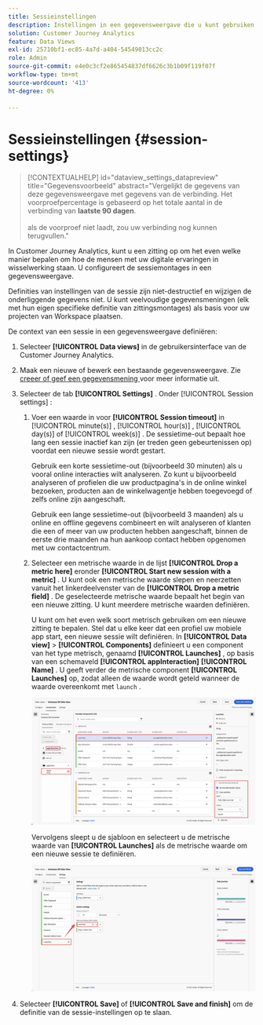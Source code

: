 ```yaml
---
title: Sessieinstellingen
description: Instellingen in een gegevensweergave die u kunt gebruiken om de duur van een sessie te definiëren en de trigger voor het starten van een nieuwe sessie
solution: Customer Journey Analytics
feature: Data Views
exl-id: 25710bf1-ec85-4a7d-a404-54549013cc2c
role: Admin
source-git-commit: e4e0c3cf2e865454837df6626c3b1b09f119f07f
workflow-type: tm+mt
source-wordcount: '413'
ht-degree: 0%

---
```


# Sessieinstellingen {#session-settings}

<!-- markdownlint-disable MD034 -->

>[!CONTEXTUALHELP]
>id="dataview_settings_datapreview"
>title="Gegevensvoorbeeld"
>abstract="Vergelijkt de gegevens van deze gegevensweergave met gegevens van de verbinding. Het voorproefpercentage is gebaseerd op het totale aantal in de verbinding van **laatste 90 dagen**.<br><br/> als de voorproef niet laadt, zou uw verbinding nog kunnen terugvullen."

<!-- markdownlint-enable MD034 -->

<!-- markdownlint-enable MD034 -->


In Customer Journey Analytics, kunt u een zitting op om het even welke manier bepalen om hoe de mensen met uw digitale ervaringen in wisselwerking staan. U configureert de sessiemontages in een gegevensweergave.

Definities van instellingen van de sessie zijn niet-destructief en wijzigen de onderliggende gegevens niet. U kunt veelvoudige gegevensmeningen (elk met hun eigen specifieke definitie van zittingsmontages) als basis voor uw projecten van Workspace plaatsen.

De context van een sessie in een gegevensweergave definiëren:

1. Selecteer **[!UICONTROL Data views]** in de gebruikersinterface van de Customer Journey Analytics.

2. Maak een nieuwe of bewerk een bestaande gegevensweergave. Zie [ creeer of geef een gegevensmening ](create-dataview.md) voor meer informatie uit.

3. Selecteer de tab **[!UICONTROL Settings]** . Onder [!UICONTROL Session settings] :

   1. Voer een waarde in voor **[!UICONTROL Session timeout]** in [!UICONTROL minute(s)] , [!UICONTROL hour(s)] , [!UICONTROL day(s)] of [!UICONTROL week(s)] . De sessietime-out bepaalt hoe lang een sessie inactief kan zijn (er treden geen gebeurtenissen op) voordat een nieuwe sessie wordt gestart.

      Gebruik een korte sessietime-out (bijvoorbeeld 30 minuten) als u vooral online interacties wilt analyseren. Zo kunt u bijvoorbeeld analyseren of profielen die uw productpagina&#39;s in de online winkel bezoeken, producten aan de winkelwagentje hebben toegevoegd of zelfs online zijn aangeschaft.

      Gebruik een lange sessietime-out (bijvoorbeeld 3 maanden) als u online en offline gegevens combineert en wilt analyseren of klanten die een of meer van uw producten hebben aangeschaft, binnen de eerste drie maanden na hun aankoop contact hebben opgenomen met uw contactcentrum.


   2. Selecteer een metrische waarde in de lijst **[!UICONTROL Drop a metric here]** eronder **[!UICONTROL Start new session with a metric]** . U kunt ook een metrische waarde slepen en neerzetten vanuit het linkerdeelvenster van de **[!UICONTROL Drop a metric field]** . De geselecteerde metrische waarde bepaalt het begin van een nieuwe zitting. U kunt meerdere metrische waarden definiëren.

      U kunt om het even welk soort metrisch gebruiken om een nieuwe zitting te bepalen. Stel dat u elke keer dat een profiel uw mobiele app start, een nieuwe sessie wilt definiëren. In **[!UICONTROL Data view]** > **[!UICONTROL Components]** definieert u een component van het type metrisch, genaamd **[!UICONTROL Launches]** , op basis van een schemaveld **[!UICONTROL appInteraction]** **[!UICONTROL Name]** . U geeft verder de metrische component **[!UICONTROL Launches]** op, zodat alleen de waarde wordt geteld wanneer de waarde overeenkomt met `launch` .

      ![ de Metrische Lanceringen van de Component van de Interactie van de Toepassing ](assets/component-launches.png)

      Vervolgens sleept u de sjabloon en selecteert u de metrische waarde van **[!UICONTROL Launches]** als de metrische waarde om een nieuwe sessie te definiëren.

      ![ Lanceringen van de Montages van de Zitting ](assets/session-settings-launches-metric.png)



4. Selecteer **[!UICONTROL Save]** of **[!UICONTROL Save and finish]** om de definitie van de sessie-instellingen op te slaan.
